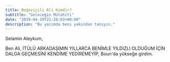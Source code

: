 ```yaml
---
title: Boğaziçili Ali Kimdir?
subtitle: "Geleceğin Mütahiti"
date: "2019-04-19T21:28:03+00:00"
description: "Bu yazımda beni yakından tanıyın."
---
```




Selamin Aleykum,

Ben Ali, İTÜLÜ ARKADAŞIMIN YILLARCA BENİMLE YILDIZLI OLDUĞUM İÇİN DALGA GEÇMESİNİ KENDİME YEDİREMEYİP, Boun'da yükseğe girdim.






